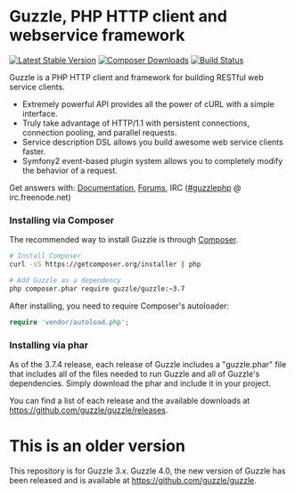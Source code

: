 Guzzle, PHP HTTP client and webservice framework
================================================

[![Latest Stable Version](https://poser.pugx.org/guzzle/guzzle/version.png)](https://packagist.org/packages/guzzle/guzzle) [![Composer Downloads](https://poser.pugx.org/guzzle/guzzle/d/total.png)](https://packagist.org/packages/guzzle/guzzle) [![Build Status](https://secure.travis-ci.org/guzzle/guzzle.png?branch=master)](http://travis-ci.org/guzzle/guzzle)

Guzzle is a PHP HTTP client and framework for building RESTful web service clients.

- Extremely powerful API provides all the power of cURL with a simple interface.
- Truly take advantage of HTTP/1.1 with persistent connections, connection pooling, and parallel requests.
- Service description DSL allows you build awesome web service clients faster.
- Symfony2 event-based plugin system allows you to completely modify the behavior of a request.

Get answers with: [Documentation](http://docs.guzzlephp.org/), [Forums](https://groups.google.com/forum/?hl=en#!forum/guzzle), IRC ([#guzzlephp](irc://irc.freenode.net/#guzzlephp) @ irc.freenode.net)

### Installing via Composer

The recommended way to install Guzzle is through [Composer](http://getcomposer.org).

```bash
# Install Composer
curl -sS https://getcomposer.org/installer | php

# Add Guzzle as a dependency
php composer.phar require guzzle/guzzle:~3.7
```

After installing, you need to require Composer's autoloader:

```php
require 'vendor/autoload.php';
```

### Installing via phar

As of the 3.7.4 release, each release of Guzzle includes a "guzzle.phar" file that includes all of the files needed to
run Guzzle and all of Guzzle's dependencies. Simply download the phar and include it in your project.

You can find a list of each release and the available downloads at https://github.com/guzzle/guzzle/releases.

# This is an older version

This repository is for Guzzle 3.x. Guzzle 4.0, the new version of Guzzle has been released and is available at https://github.com/guzzle/guzzle.

